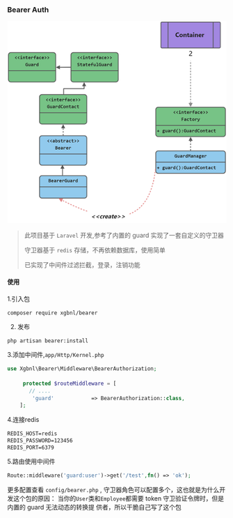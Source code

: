 ### Bearer Auth

![image](yuque.png)

> 此项目基于 `Laravel` 开发,参考了内置的 guard 实现了一套自定义的守卫器
>
> 守卫器基于 `redis` 存储，不再依赖数据库，使用简单
>
> 已实现了中间件过滤拦截，登录，注销功能

#### 使用

1.引入包
```shell
composer require xgbnl/bearer
```

2. 发布
```shell
php artisan bearer:install
```

3.添加中间件,`app/Http/Kernel.php`
```php
use Xgbnl\Bearer\Middleware\BearerAuthorization;

     protected $routeMiddleware = [
       // ....
        'guard'            => BearerAuthorization::class,
    ];

 ```

4.连接redis
```dotenv
REDIS_HOST=redis
REDIS_PASSWORD=123456
REDIS_PORT=6379
```

5.路由使用中间件
```php 
Route::middleware('guard:user')->get('/test',fn() => 'ok');
```

更多配置查看 `config/bearer.php` , 守卫器角色可以配置多个，这也就是为什么开发这个包的原因：
当你的`User`类和`Employee`都需要 token 守卫验证令牌时，但是内置的 guard 无法动态的转换提
供者，所以干脆自己写了这个包
